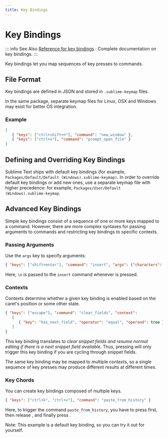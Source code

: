 ```yaml
---
title: Key Bindings
---
```


# Key Bindings

::: info See Also
[Reference for key bindings](/reference/key_bindings)
: Complete documentation on key bindings.
:::

Key bindings let you
map sequences of key presses to commands.


## File Format

<!-- 
TODO: Perhaps we can turn this into bullet points. Faster to read and less 
- words. 
- Like this: 
   - Format: Json 
   - File Name: Default(platorm).sublime-keymap 
-->

Key bindings are defined in JSON
and stored in `.sublime-keymap` files.

In the same package, separate keymap files
for Linux, OSX and Windows
may exist for better OS integration.


### Example

```json
[
   { "keys": ["ctrl+shift+n"], "command": "new_window" },
   { "keys": ["ctrl+o"], "command": "prompt_open_file" }
]
```


## Defining and Overriding Key Bindings

Sublime Text ships with default key bindings
(for example, `Packages/Default/Default (Windows).sublime-keymap)`.
In order to override default key bindings
or add new ones,
use a separate keymap file
with higher precedence:
for example, `Packages/User/Default (Windows).sublime-keymap`.


## Advanced Key Bindings

Simple key bindings consist
of a sequence of one or more keys mapped to a command.
However, there are more complex syntaxes
for passing arguments to commands and
restricting key bindings to specific contexts.


### Passing Arguments

Use the `args` key
to specify arguments:

```json
{ "keys": ["shift+enter"], "command": "insert", "args": {"characters": "\n"} }
```

Here, `\n` is passed to the `insert` command
whenever <Key k="shift+enter" /> is pressed.


### Contexts

Contexts determine
whether a given key binding is enabled
based on the caret's position
or some other state.

```json
{ "keys": ["escape"], "command": "clear_fields", "context":
   [
      { "key": "has_next_field", "operator": "equal", "operand": true }
   ]
}
```

This key binding translates to
*clear snippet fields and resume normal editing
if there is a next snippet field available*.
Thus, pressing <Key k="escape" /> will only
trigger this key binding
if you are cycling through snippet fields.

The same key binding
may be mapped to multiple contexts,
so a single sequence of key presses
may produce different results
at different times.


### Key Chords

You can create key bindings
composed of multiple keys.

```json
{ "keys": ["ctrl+k", "ctrl+v"], "command": "paste_from_history" }
```

Here, to trigger the command `paste_from_history`,
you have to press <Key k="ctrl+k" /> first,
then release <Key k="k" />,
and finally press <Key k="v" />.

Note: This example is a default key binding,
so you can try it out for yourself.
